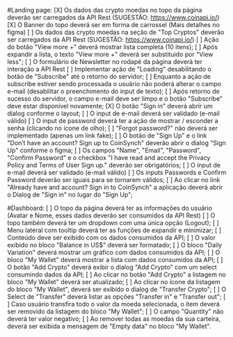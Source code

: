 #Landing page:
[X] Os dados das crypto moedas no topo da página deverão ser carregados da API Rest (SUGESTÃO: https://www.coinapi.io/)
[X] O Banner do topo deverá ser em forma de carrossel (Mais detalhes no figma)
[ ] Os dados das crypto moedas na seção de "Top Cryptos" deverão ser carregados da API Rest (SUGESTÃO: https://www.coinapi.io/)
[ ] Ação do botão "View more +" deverá mostrar lista completa (10 itens);
[ ] Após expandir a lista, o texto "View more +" deverá ser substituido por "View less";
[ ] O formulário de Newsletter no rodapé da página deverá ter interação a API Rest
[ ] Implementar ação de "Loading" desabilitando o botão de "Subscribe" até o retorno do servidor;
[ ] Enquanto a ação de subscribe estiver sendo processada o usuário não poderá alterar o campo e-mail (desabilitar o preenchimento do input de texto);
[ ] Após retorno de sucesso do servidor, o campo e-mail deve ser limpo e o botão "Subscribe" deve estar disponível novamente;
[X] O botão "Sign in" deverá abrir um dialog conforme o layout;
[ ] O input de e-mail deverá ser validado (e-mail válido)
[ ] O input de password deverá ter a ação de mostrar / esconder a senha (clicando no ícone de olho);
[ ] "Forgot password?" não deverá ser implementado (apenas um link fake);
[ ] O botão de "Sign Up" e o link "Don’t have an account? Sign up to CoinSynch" deverão abrir o dialog "Sign Up" conforme o figma;
[ ] Os campos "Name", "Email", "Password", "Confirm Password" e o checkbox "I have read and accept the Privacy Policy and Terms of User Sign up." deverão ser obrigatórios;
[ ] O input de e-mail deverá ser validado (e-mail válido)
[ ] Os inputs Passwords e Confirm Password deverão ser iguais para se tornarem válidos;
[ ] Ao clicar no link "Already have and account? Sign in to CoinSynch" a aplicação deverá abrir o Dialog de "Sign in" no lugar do "Sign Up";

#Dashboard:
[ ] O topo da página deverá ter as informações do usuário (Avatar e Nome, esses dados deverão ser consumidos da API Rest)
[ ] O topo também deverá ter um dropdown com uma única opção (Logout);
[ ] Menu lateral com tooltip deverá ter as funções de expandir e minimizar;
[ ] Conteúdo deve ser exibido com os dados consumidos da API;
[ ] O valor exibido no bloco "Balance in US$" deverá ser formatado;
[ ] O bloco "Daily Variation" deverá mostrar um gráfico com dados consumidos da API;
[ ] O bloco "My Wallet" deverá mostrar a lista com dados consumidos da API;
[ ] O botão "Add Crypto" deverá exibir o dialog "Add Crypto" com um select consumindo dados da API;
[ ] Ao clicar no botão "Add Crypto" a listagem no bloco "My Wallet" deverá ser atualizado;
[ ] Ao clicar no ícone da listagem do bloco "My Wallet", deverá ser exibido o dialog de "Transfer Crypto";
[ ] O Select de "Transfer" deverá listar as opções "Transfer in" e "Transfer out";
[ ] Caso usuário transfira todo o valor da moeda selecionada, o item deverá ser removido da listagem do bloco "My Wallet";
[ ] O campo "Quantity" não deverá ter valor negativo;
[ ] Ao remover todas as moedas da sua carteira, deverá ser exibida a mensagem de "Empty data" no bloco "My Wallet".
